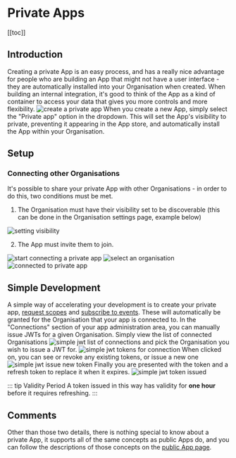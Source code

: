 # Private Apps

[[toc]]

## Introduction

Creating a private App is an easy process, and has a really nice advantage for people who are building an App that might not have a
user interface - they are automatically installed into your Organisation when created. When building an internal integration, it's
good to think of the App as a kind of container to access your data that gives you more controls and more flexibility.
![create a private app](./create-private-app.png)
When you create a new App, simply select the "Private app" option in the dropdown. This will set the App's visibility to private,
preventing it appearing in the App store, and automatically install the App within your Organisation.

## Setup

### Connecting other Organisations

It's possible to share your private App with other Organisations - in order to do this, two conditions must be met.

1. The Organisation must have their visibility set to be discoverable (this can be done in the Organisation settings page, example below)

![setting visibility](./organisation-discovery.png)

2. The App must invite them to join.

![start connecting a private app](./private-app-connect-empty.png)
![select an organisation](./private-app-connect-selected.png)
![connected to private app](./private-app-connect-result.png)

## Simple Development

A simple way of accelerating your development is to create your private app, [request scopes]() and [subscribe to events]().
These will automatically be granted for the Organisation that your app is connected to. In the "Connections" section of your
app administration area, you can manually issue JWTs for a given Organisation. Simply view the list of connected Organisations
![simple jwt list of connections](./simple-jwt-connections.png)
and pick the Organisation you wish to issue a JWT for.
![simple jwt tokens for connection](./simple-jwt-connection.png)
When clicked on, you can see or revoke any existing tokens, or issue a new one
![simple jwt issue new token](./simple-jwt-new-token.png)
Finally you are presented with the token and a refresh token to replace it when it expires.
![simple jwt token issued](./simple-jwt-token-issued.png)

::: tip Validity Period
A token issued in this way has validity for **one hour** before it requires refreshing.
:::

## Comments

Other than those two details, there is nothing special to know about a private App, it supports all of the same concepts as public Apps
do, and you can follow the descriptions of those concepts on the [public App page](./public-apps.html#setup).
